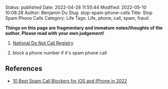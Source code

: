 Status: published
Date: 2022-04-28 11:55:44
Modified: 2022-05-10 10:08:28
Author: Benjamin Du
Slug: stop-spam-phone-calls
Title: Stop Spam Phone Calls
Category: Life
Tags: Life, phone, call, spam, fraud


**Things on this page are fragmentary and immature notes/thoughts of the author. Please read with your own judgement!**

1. [National Do Not Call Registry](https://www.donotcall.gov/)

2. block a phone number if it's spam phone call

## References

- [10 Best Spam Call Blockers for iOS and iPhone in 2022](https://www.comparitech.com/identity-theft-protection/best-spam-call-blocker-iphone/)
